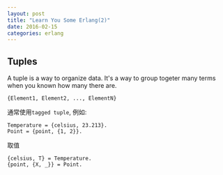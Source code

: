 ```yaml
---
layout: post
title: "Learn You Some Erlang(2)"
date: 2016-02-15
categories: erlang
---
```


## Tuples

A tuple is a way to organize data. It's a way to group togeter many terms
when you known how many there are.

    {Element1, Element2, ..., ElementN}

通常使用`tagged tuple`, 例如:

    Temperature = {celsius, 23.213}.
    Point = {point, {1, 2}}.

取值

    {celsius, T} = Temperature.
    {point, {X, _}} = Point.
